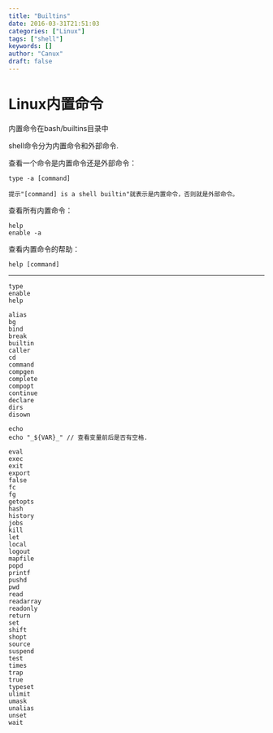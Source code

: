 ```yaml
---
title: "Builtins"
date: 2016-03-31T21:51:03
categories: ["Linux"]
tags: ["shell"]
keywords: []
author: "Canux"
draft: false
---
```


# Linux内置命令

内置命令在bash/builtins目录中

shell命令分为内置命令和外部命令.

查看一个命令是内置命令还是外部命令：

    type -a [command]

    提示"[command] is a shell builtin"就表示是内置命令，否则就是外部命令。

查看所有内置命令：

    help
    enable -a

查看内置命令的帮助：

    help [command]

***

    type
    enable
    help

    alias
    bg
    bind
    break
    builtin
    caller
    cd
    command
    compgen
    complete
    compopt
    continue
    declare
    dirs
    disown

    echo
    echo "_${VAR}_" // 查看变量前后是否有空格.

    eval
    exec
    exit
    export
    false
    fc
    fg
    getopts
    hash
    history
    jobs
    kill
    let
    local
    logout
    mapfile
    popd
    printf
    pushd
    pwd
    read
    readarray
    readonly
    return
    set
    shift
    shopt
    source
    suspend
    test
    times
    trap
    true
    typeset
    ulimit
    umask
    unalias
    unset
    wait

